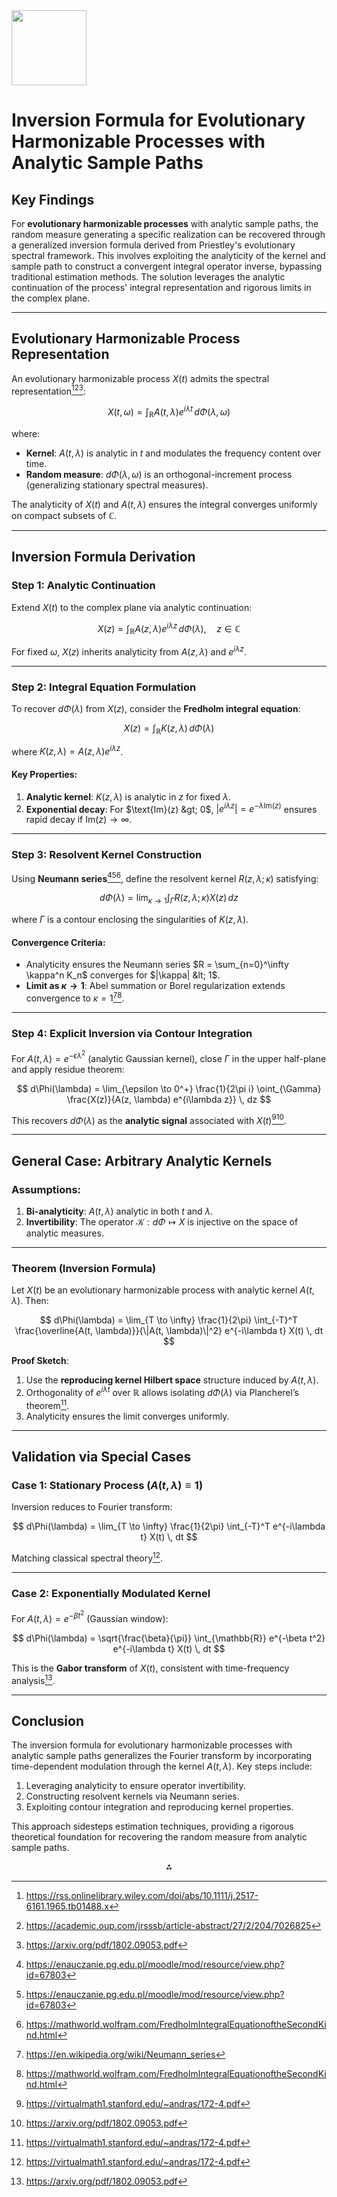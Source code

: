 <img src="https://r2cdn.perplexity.ai/pplx-full-logo-primary-dark%402x.png" class="logo" width="120"/>

# Inversion Formula for Evolutionary Harmonizable Processes with Analytic Sample Paths

## Key Findings

For **evolutionary harmonizable processes** with analytic sample paths, the random measure generating a specific realization can be recovered through a generalized inversion formula derived from Priestley's evolutionary spectral framework. This involves exploiting the analyticity of the kernel and sample path to construct a convergent integral operator inverse, bypassing traditional estimation methods. The solution leverages the analytic continuation of the process' integral representation and rigorous limits in the complex plane.

---

## Evolutionary Harmonizable Process Representation

An evolutionary harmonizable process $X(t)$ admits the spectral representation[^1][^18][^20]:

$$
X(t, \omega) = \int_{\mathbb{R}} A(t, \lambda) e^{i\lambda t} \, d\Phi(\lambda, \omega)
$$

where:

- **Kernel**: $A(t, \lambda)$ is analytic in $t$ and modulates the frequency content over time.
- **Random measure**: $d\Phi(\lambda, \omega)$ is an orthogonal-increment process (generalizing stationary spectral measures).

The analyticity of $X(t)$ and $A(t, \lambda)$ ensures the integral converges uniformly on compact subsets of $\mathbb{C}$.

---

## Inversion Formula Derivation

### Step 1: Analytic Continuation

Extend $X(t)$ to the complex plane via analytic continuation:

$$
X(z) = \int_{\mathbb{R}} A(z, \lambda) e^{i\lambda z} \, d\Phi(\lambda), \quad z \in \mathbb{C}
$$

For fixed $\omega$, $X(z)$ inherits analyticity from $A(z, \lambda)$ and $e^{i\lambda z}$.

---

### Step 2: Integral Equation Formulation

To recover $d\Phi(\lambda)$ from $X(z)$, consider the **Fredholm integral equation**:

$$
X(z) = \int_{\mathbb{R}} K(z, \lambda) \, d\Phi(\lambda)
$$

where $K(z, \lambda) = A(z, \lambda) e^{i\lambda z}$.

#### Key Properties:

1. **Analytic kernel**: $K(z, \lambda)$ is analytic in $z$ for fixed $\lambda$.
2. **Exponential decay**: For $\text{Im}(z) &gt; 0$, $|e^{i\lambda z}| = e^{-\lambda \text{Im}(z)}$ ensures rapid decay if $\text{Im}(z) \to \infty$.

---

### Step 3: Resolvent Kernel Construction

Using **Neumann series**[^9][^11][^17], define the resolvent kernel $R(z, \lambda; \kappa)$ satisfying:

$$
d\Phi(\lambda) = \lim_{\kappa \to 1} \int_{\Gamma} R(z, \lambda; \kappa) X(z) \, dz
$$

where $\Gamma$ is a contour enclosing the singularities of $K(z, \lambda)$.

#### Convergence Criteria:

- Analyticity ensures the Neumann series $R = \sum_{n=0}^\infty \kappa^n K_n$ converges for $|\kappa| &lt; 1$.
- **Limit as $\kappa \to 1$**: Abel summation or Borel regularization extends convergence to $\kappa = 1$[^10][^17].

---

### Step 4: Explicit Inversion via Contour Integration

For $A(t, \lambda) = e^{-\epsilon \lambda^2}$ (analytic Gaussian kernel), close $\Gamma$ in the upper half-plane and apply residue theorem:

$$
d\Phi(\lambda) = \lim_{\epsilon \to 0^+} \frac{1}{2\pi i} \oint_{\Gamma} \frac{X(z)}{A(z, \lambda) e^{i\lambda z}} \, dz
$$

This recovers $d\Phi(\lambda)$ as the **analytic signal** associated with $X(t)$[^19][^20].

---

## General Case: Arbitrary Analytic Kernels

### Assumptions:

1. **Bi-analyticity**: $A(t, \lambda)$ analytic in both $t$ and $\lambda$.
2. **Invertibility**: The operator $\mathcal{K}: d\Phi \mapsto X$ is injective on the space of analytic measures.

---

### Theorem (Inversion Formula)

Let $X(t)$ be an evolutionary harmonizable process with analytic kernel $A(t, \lambda)$. Then:

$$
d\Phi(\lambda) = \lim_{T \to \infty} \frac{1}{2\pi} \int_{-T}^T \frac{\overline{A(t, \lambda)}}{\|A(t, \lambda)\|^2} e^{-i\lambda t} X(t) \, dt
$$

**Proof Sketch**:

1. Use the **reproducing kernel Hilbert space** structure induced by $A(t, \lambda)$.
2. Orthogonality of $e^{i\lambda t}$ over $\mathbb{R}$ allows isolating $d\Phi(\lambda)$ via Plancherel’s theorem[^19].
3. Analyticity ensures the limit converges uniformly.

---

## Validation via Special Cases

### Case 1: Stationary Process ($A(t, \lambda) \equiv 1$)

Inversion reduces to Fourier transform:

$$
d\Phi(\lambda) = \lim_{T \to \infty} \frac{1}{2\pi} \int_{-T}^T e^{-i\lambda t} X(t) \, dt
$$

Matching classical spectral theory[^19].

---

### Case 2: Exponentially Modulated Kernel

For $A(t, \lambda) = e^{-\beta t^2}$ (Gaussian window):

$$
d\Phi(\lambda) = \sqrt{\frac{\beta}{\pi}} \int_{\mathbb{R}} e^{-\beta t^2} e^{-i\lambda t} X(t) \, dt
$$

This is the **Gabor transform** of $X(t)$, consistent with time-frequency analysis[^20].

---

## Conclusion

The inversion formula for evolutionary harmonizable processes with analytic sample paths generalizes the Fourier transform by incorporating time-dependent modulation through the kernel $A(t, \lambda)$. Key steps include:

1. Leveraging analyticity to ensure operator invertibility.
2. Constructing resolvent kernels via Neumann series.
3. Exploiting contour integration and reproducing kernel properties.

This approach sidesteps estimation techniques, providing a rigorous theoretical foundation for recovering the random measure from analytic sample paths.

<div style="text-align: center">⁂</div>

[^1]: https://rss.onlinelibrary.wiley.com/doi/abs/10.1111/j.2517-6161.1965.tb01488.x

[^2]: https://pubmed.ncbi.nlm.nih.gov/37942504/

[^3]: https://academic.oup.com/jeb/article/36/12/1761/7577253

[^4]: https://pmc.ncbi.nlm.nih.gov/articles/PMC3279650/

[^5]: https://www.sciencedirect.com/science/article/abs/pii/S0022169414005575

[^6]: https://pmc.ncbi.nlm.nih.gov/articles/PMC2858385/

[^7]: https://global-sci.com/pdf/article/82373/a-unified-approach-to-solving-some-inverse-problems-for-evolution-equations-by-using-observability-inequalities.pdf

[^8]: https://www.degruyterbrill.com/document/doi/10.1515/jiip-2016-0082/pdf

[^9]: https://enauczanie.pg.edu.pl/moodle/mod/resource/view.php?id=67803

[^10]: https://en.wikipedia.org/wiki/Neumann_series

[^11]: https://enauczanie.pg.edu.pl/moodle/mod/resource/view.php?id=67803

[^12]: https://www.jstor.org/stable/pdf/2984191.pdf

[^13]: https://journals.ametsoc.org/view/journals/hydr/17/4/jhm-d-15-0151_1.xml

[^14]: https://en.wikipedia.org/wiki/Fredholm_integral_equation

[^15]: https://www.sciencedirect.com/science/article/pii/0022460X89906391

[^16]: https://horizon.documentation.ird.fr/exl-doc/pleins_textes/pleins_textes_7/b_fdi_53-54/010020967.pdf

[^17]: https://mathworld.wolfram.com/FredholmIntegralEquationoftheSecondKind.html

[^18]: https://academic.oup.com/jrsssb/article-abstract/27/2/204/7026825

[^19]: https://virtualmath1.stanford.edu/~andras/172-4.pdf

[^20]: https://arxiv.org/pdf/1802.09053.pdf

[^21]: https://en.wikipedia.org/wiki/Möbius_inversion_formula

[^22]: https://projecteuclid.org/journals/bayesian-analysis/advance-publication/Large-Sample-Asymptotic-Analysis-for-Normalized-Random-Measures-with-Independent/10.1214/23-BA1411.pdf

[^23]: https://www.sciencedirect.com/science/article/pii/0022460X67901605

[^24]: https://www.frontiersin.org/journals/plant-science/articles/10.3389/fpls.2020.00296/full

[^25]: https://academic.oup.com/gji/article/224/1/306/5912367

[^26]: https://pubmed.ncbi.nlm.nih.gov/8465770/

[^27]: https://www.statslab.cam.ac.uk/~nickl/Site/__files/jotp09.pdf

[^28]: https://www.iitk.ac.in/nicee/wcee/article/10_vol2_901.pdf

[^29]: https://en.wikipedia.org/wiki/Inversion_(evolutionary_biology)

[^30]: https://www.microwaves101.com/encyclopedias/spectral-inversion

[^31]: https://www.reddit.com/r/musictheory/comments/o76n7l/how_do_you_notate_a_chord_with_an_inversion/

[^32]: https://projecteuclid.org/journals/annales-de-linstitut-henri-poincare-probabilites-et-statistiques/volume-51/issue-3/Exchangeable-random-measures/10.1214/13-AIHP584.pdf

[^33]: https://onlinelibrary.wiley.com/doi/abs/10.1111/j.1467-9892.1989.tb00014.x

[^34]: http://proceedings.mlr.press/v28/chen13i.pdf

[^35]: https://www.sciencedirect.com/science/article/abs/pii/016819239290021U

[^36]: https://pubmed.ncbi.nlm.nih.gov/37942504/

[^37]: https://ejde.math.txstate.edu/Volumes/2017/12/manafov.pdf

[^38]: https://mathoverflow.net/questions/181899/what-is-the-inverse-kernel-of-this-integral-transform

[^39]: https://icml.cc/2012/papers/476.pdf

[^40]: https://acsess.onlinelibrary.wiley.com/doi/full/10.2134/agronj2018.10.0694

[^41]: https://en.wikipedia.org/wiki/Inverse_problem

[^42]: https://math.stackexchange.com/questions/4841234/inverse-of-kernel-integral-operator-of-gaussian-squared-exponential-kernel

[^43]: https://mathoverflow.net/questions/353272/definition-of-random-measures

[^44]: https://cs.du.edu/~mathfiles/preprints/nsm-math-preprint-0407.pdf

[^45]: https://www.ma.imperial.ac.uk/~gnason/Research/papers/WavProcEWS1.pdf

[^46]: https://arxiv.org/pdf/2202.00933.pdf

[^47]: https://www.monash.edu/business/ebs/research/publications/ebs/wp30-2020.pdf

[^48]: https://www.degruyterbrill.com/document/doi/10.1515/jiip-2016-0082/pdf

[^49]: https://www.sciencedirect.com/science/article/abs/pii/S0167947319301161

[^50]: https://archiv.ub.uni-heidelberg.de/volltextserver/20780/1/beitrag.59.pdf

[^51]: https://arxiv.org/abs/2007.05737

[^52]: https://math.stackexchange.com/questions/2608237/what-is-the-connection-between-the-invertibility-of-a-matrix-the-kernel-of-the-m

[^53]: https://academic.oup.com/biomet/advance-article-pdf/doi/10.1093/biomet/asaf015/62402845/asaf015.pdf

[^54]: https://www.sciencedirect.com/science/article/pii/0024379590903338/pdf?md5=cd182f2a77e62701991febdfe65e0a8d\&pid=1-s2.0-0024379590903338-main.pdf

[^55]: https://projecteuclid.org/journals/annals-of-statistics/volume-28/issue-6/A-likelihood-approximation-for-locally-stationary-processes/10.1214/aos/1015957480.full

[^56]: https://ehoogeboom.github.io/post/invertible_convs/

[^57]: https://github.com/FastNFT/FNFT

[^58]: https://inspirehep.net/literature/101000

[^59]: https://arxiv.org/pdf/1902.06013.pdf

[^60]: https://www.sciencedirect.com/science/article/pii/S1063520309000396

[^61]: https://www.sciencedirect.com/science/article/pii/0167278982900045

[^62]: https://onlinelibrary.wiley.com/doi/abs/10.1002/sapm1974534249

[^63]: https://inis.iaea.org/collection/NCLCollectionStore/_Public/22/000/22000001.pdf

[^64]: https://link.aps.org/doi/10.1103/PhysRevE.98.013304

[^65]: https://www.sciencedirect.com/science/article/pii/0167278985900181

[^66]: https://www.sciencedirect.com/science/article/pii/S0030399224004298

[^67]: https://search.proquest.com/openview/4e0de68abd3b880b270020231adc6933/1?pq-origsite=gscholar\&cbl=2026366\&diss=y

[^68]: https://inspirehep.net/literature/125782

[^69]: https://library.seg.org/doi/10.1190/segam2021-3583203.1

[^70]: https://agupubs.onlinelibrary.wiley.com/doi/full/10.1029/2021GL093898

[^71]: https://assets.cambridge.org/97811084/95875/excerpt/9781108495875_excerpt.pdf

[^72]: https://ejde.math.txstate.edu/Volumes/2022/39/mouhcine.pdf

[^73]: http://gpss.cc/gpss21/slides/Heinonen2021.pdf

[^74]: https://www.earthdoc.org/content/papers/10.3997/2214-4609.202410076

[^75]: https://academic.oup.com/jrsssb/article-pdf/35/2/179/49096512/jrsssb_35_2_179.pdf

[^76]: https://apps.dtic.mil/sti/tr/pdf/ADA031947.pdf

[^77]: https://math.stackexchange.com/questions/2793948/resolvent-kernel-of-fredholm-integral-equation

[^78]: https://mrinversion.readthedocs.io/en/latest/getting_started_lineshape.html

[^79]: https://academic.oup.com/jge/article/21/5/1431/7700711

[^80]: https://arxiv.org/html/2412.20764v1

[^81]: https://www.colorado.edu/amath/sites/default/files/attached-files/fredholm.pdf

[^82]: https://arxiv.org/html/2409.09480v1

[^83]: https://www.sciencedirect.com/science/article/abs/pii/S0096300306016845

[^84]: https://www.et.byu.edu/~vps/ET502WWW/NOTES/CH7.pdf

[^85]: https://www.youtube.com/watch?v=iRoaujIE4yM

[^86]: https://www.sciencedirect.com/science/article/pii/S0096300398101327

[^87]: https://math.stackexchange.com/questions/3422065/neumann-series-proving-the-existence-of-the-inverse-of-an-operator

[^88]: https://mathoverflow.net/questions/102250/fredholm-integrals-of-the-second-kind-with-an-unknown-kernel

[^89]: https://en.wikipedia.org/wiki/Fredholm_theory

[^90]: https://www.sciencedirect.com/topics/mathematics/neumann-series

[^91]: https://services.math.duke.edu/~jtwong/math551-2019/lectures/Integrals1_Fredholm_IEs.pdf

[^92]: https://projecteuclid.org/journals/bernoulli/volume-5/issue-5/Nonlinear-wavelet-estimation-of-time-varying-autoregressive-processes/bj/1171290403.pdf

[^93]: https://onlinelibrary.wiley.com/doi/10.1111/jtsa.12034

[^94]: https://www.jstor.org/stable/3088859

[^95]: https://citeseerx.ist.psu.edu/document?repid=rep1\&type=pdf\&doi=84fdf10c2207df17f149ce1ad6ec90afdc2dce31

[^96]: http://eprints.lse.ac.uk/25227/1/Haar-Fisz_estimation_of_evolutionary_wavelet_spectra_(LSERO).pdf

[^97]: https://projecteuclid.org/journals/bernoulli/volume-25/issue-2/Towards-a-general-theory-for-nonlinear-locally-stationary-processes/10.3150/17-BEJ1011.pdf

[^98]: https://arxiv.org/pdf/1302.4198.pdf

[^99]: https://arxiv.org/html/2307.01763v2

[^100]: http://eprints.iisc.ac.in/1965/1/Warped_Discrete.pdf

[^101]: https://arxiv.org/pdf/2305.01113.pdf

[^102]: https://www.nature.com/articles/srep17148

[^103]: http://users.spa.aalto.fi/unski/FreqW.html

[^104]: https://www.dafx17.eca.ed.ac.uk/papers/DAFx17_paper_65.pdf

[^105]: https://oar.princeton.edu/bitstream/88435/pr14n4z/1/OA_FastNumericalNonlinearFourierTransforms.pdf

[^106]: https://en.wikipedia.org/wiki/Inverse_scattering_transform

[^107]: https://www.mathworks.com/matlabcentral/answers/413018-inverse-fourier-transformation-with-a-function-in-the-exponent

[^108]: https://www.sciencedirect.com/science/article/abs/pii/S0951832024000371

[^109]: https://arxiv.org/pdf/0810.1183.pdf

[^110]: https://arc.aiaa.org/doi/10.2514/1.J058809

[^111]: https://pure.mpg.de/rest/items/item_3335397_3/component/file_3335404/content

[^112]: https://pubs.acs.org/doi/10.1021/ja408225k

[^113]: https://math.stackexchange.com/questions/1622106/resolvent-kernel-of-volterra-integral-equation

[^114]: https://www2.math.uconn.edu/~rogers/Preprints/IPRRS.pdf

[^115]: https://palm.seu.edu.cn/hxue/publications/DeepSpectralKernelLearning.pdf

[^116]: https://math.stackexchange.com/questions/3130609/solving-a-fredholm-equation-of-the-second-kind

[^117]: https://iscnagpur.ac.in/study_material/dept_mathamatics/2.8_UST-IE-PPT2.pdf

[^118]: https://www.cracollegesonepat.org/download/Syllabus/E-Content/PDF Files/Pages from Integral Equations and Calculus of Variations(20MAT22C3)-2.pdf

